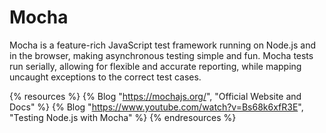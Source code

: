 # Mocha

Mocha is a feature-rich JavaScript test framework running on Node.js and in the browser, making asynchronous testing simple and fun. Mocha tests run serially, allowing for flexible and accurate reporting, while mapping uncaught exceptions to the correct test cases.

{% resources %}
  {% Blog "https://mochajs.org/", "Official Website and Docs" %}
  {% Blog "https://www.youtube.com/watch?v=Bs68k6xfR3E", "Testing Node.js with Mocha" %}
{% endresources %}
